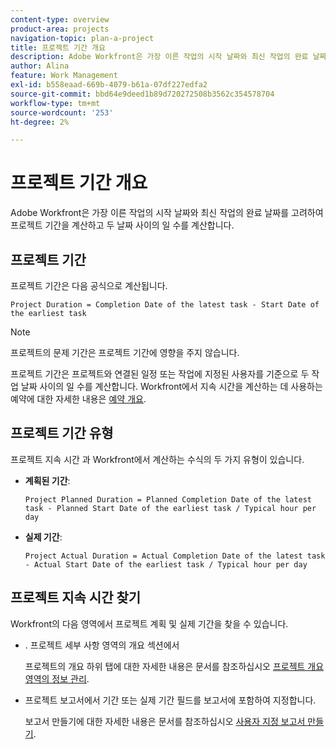 ```yaml
---
content-type: overview
product-area: projects
navigation-topic: plan-a-project
title: 프로젝트 기간 개요
description: Adobe Workfront은 가장 이른 작업의 시작 날짜와 최신 작업의 완료 날짜를 고려하여 프로젝트 기간을 계산하고 두 날짜 사이의 일 수를 계산합니다.
author: Alina
feature: Work Management
exl-id: b558eaad-669b-4079-b61a-07df227edfa2
source-git-commit: bbd64e9deed1b89d720272508b3562c354578704
workflow-type: tm+mt
source-wordcount: '253'
ht-degree: 2%

---
```


# 프로젝트 기간 개요

Adobe Workfront은 가장 이른 작업의 시작 날짜와 최신 작업의 완료 날짜를 고려하여 프로젝트 기간을 계산하고 두 날짜 사이의 일 수를 계산합니다.

## 프로젝트 기간

프로젝트 기간은 다음 공식으로 계산됩니다.

```
Project Duration = Completion Date of the latest task - Start Date of the earliest task
```

>[!NOTE]
>
>프로젝트의 문제 기간은 프로젝트 기간에 영향을 주지 않습니다.

프로젝트 기간은 프로젝트와 연결된 일정 또는 작업에 지정된 사용자를 기준으로 두 작업 날짜 사이의 일 수를 계산합니다. Workfront에서 지속 시간을 계산하는 데 사용하는 예약에 대한 자세한 내용은 [예약 개요](../../../administration-and-setup/set-up-workfront/configure-timesheets-schedules/schedules-overview.md).

## 프로젝트 기간 유형

프로젝트 지속 시간 과 Workfront에서 계산하는 수식의 두 가지 유형이 있습니다.

<!--
<p data-mc-conditions="QuicksilverOrClassic.Draft mode">(NOTE: Check these formulas? Should they be divided by the hours per day?!) </p>
-->

* **계획된 기간**: 

   ```
   Project Planned Duration = Planned Completion Date of the latest task - Planned Start Date of the earliest task / Typical hour per day
   ```

* **실제 기간**: 

   ```
   Project Actual Duration = Actual Completion Date of the latest task - Actual Start Date of the earliest task / Typical hour per day
   ```

## 프로젝트 지속 시간 찾기

Workfront의 다음 영역에서 프로젝트 계획 및 실제 기간을 찾을 수 있습니다.

* . 프로젝트 세부 사항 영역의 개요 섹션에서

   프로젝트의 개요 하위 탭에 대한 자세한 내용은 문서를 참조하십시오 [프로젝트 개요 영역의 정보 관리](../../../manage-work/projects/manage-projects/understand-project-overview-area.md).

* 프로젝트 보고서에서 기간 또는 실제 기간 필드를 보고서에 포함하여 지정합니다.

   보고서 만들기에 대한 자세한 내용은 문서를 참조하십시오 [사용자 지정 보고서 만들기](../../../reports-and-dashboards/reports/creating-and-managing-reports/create-custom-report.md).
